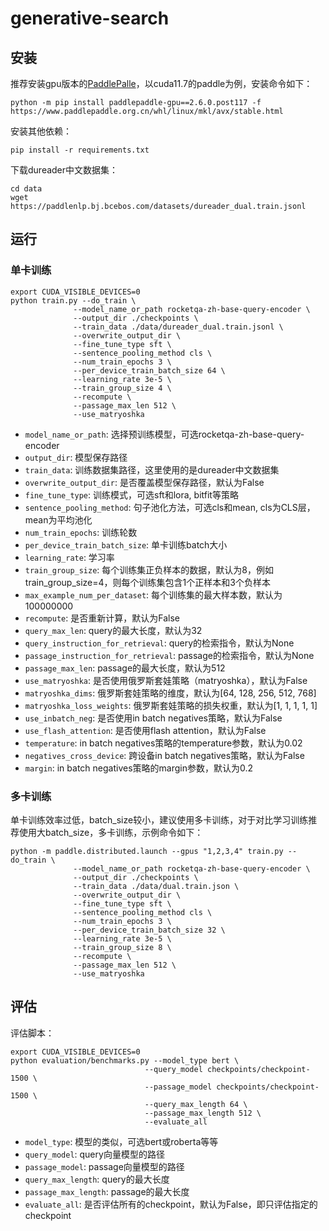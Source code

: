 # generative-search

## 安装

推荐安装gpu版本的[PaddlePalle](https://www.paddlepaddle.org.cn/install/quick?docurl=/documentation/docs/zh/install/pip/linux-pip.html)，以cuda11.7的paddle为例，安装命令如下：

```
python -m pip install paddlepaddle-gpu==2.6.0.post117 -f https://www.paddlepaddle.org.cn/whl/linux/mkl/avx/stable.html
```
安装其他依赖：
```
pip install -r requirements.txt
```

下载dureader中文数据集：

```
cd data
wget https://paddlenlp.bj.bcebos.com/datasets/dureader_dual.train.jsonl
```

## 运行

### 单卡训练

```
export CUDA_VISIBLE_DEVICES=0
python train.py --do_train \
              --model_name_or_path rocketqa-zh-base-query-encoder \
              --output_dir ./checkpoints \
              --train_data ./data/dureader_dual.train.jsonl \
              --overwrite_output_dir \
              --fine_tune_type sft \
              --sentence_pooling_method cls \
              --num_train_epochs 3 \
              --per_device_train_batch_size 64 \
              --learning_rate 3e-5 \
              --train_group_size 4 \
              --recompute \
              --passage_max_len 512 \
              --use_matryoshka
```

- `model_name_or_path`: 选择预训练模型，可选rocketqa-zh-base-query-encoder
- `output_dir`: 模型保存路径
- `train_data`: 训练数据集路径，这里使用的是dureader中文数据集
- `overwrite_output_dir`: 是否覆盖模型保存路径，默认为False
- `fine_tune_type`: 训练模式，可选sft和lora, bitfit等策略
- `sentence_pooling_method`: 句子池化方法，可选cls和mean, cls为CLS层，mean为平均池化
- `num_train_epochs`: 训练轮数
- `per_device_train_batch_size`: 单卡训练batch大小
- `learning_rate`: 学习率
- `train_group_size`: 每个训练集正负样本的数据，默认为8，例如train_group_size=4，则每个训练集包含1个正样本和3个负样本
- `max_example_num_per_dataset`: 每个训练集的最大样本数，默认为100000000
- `recompute`: 是否重新计算，默认为False
- `query_max_len`: query的最大长度，默认为32
- `query_instruction_for_retrieval`: query的检索指令，默认为None
- `passage_instruction_for_retrieval`: passage的检索指令，默认为None
- `passage_max_len`: passage的最大长度，默认为512
- `use_matryoshka`: 是否使用俄罗斯套娃策略（matryoshka），默认为False
- `matryoshka_dims`: 俄罗斯套娃策略的维度，默认为[64, 128, 256, 512, 768]
- `matryoshka_loss_weights`: 俄罗斯套娃策略的损失权重，默认为[1, 1, 1, 1, 1]
- `use_inbatch_neg`: 是否使用in batch negatives策略，默认为False
- `use_flash_attention`: 是否使用flash attention，默认为False
- `temperature`: in batch negatives策略的temperature参数，默认为0.02
- `negatives_cross_device`: 跨设备in batch negatives策略，默认为False
- `margin`: in batch negatives策略的margin参数，默认为0.2

### 多卡训练

单卡训练效率过低，batch_size较小，建议使用多卡训练，对于对比学习训练推荐使用大batch_size，多卡训练，示例命令如下：

```
python -m paddle.distributed.launch --gpus "1,2,3,4" train.py --do_train \
              --model_name_or_path rocketqa-zh-base-query-encoder \
              --output_dir ./checkpoints \
              --train_data ./data/dual.train.json \
              --overwrite_output_dir \
              --fine_tune_type sft \
              --sentence_pooling_method cls \
              --num_train_epochs 3 \
              --per_device_train_batch_size 32 \
              --learning_rate 3e-5 \
              --train_group_size 8 \
              --recompute \
              --passage_max_len 512 \
              --use_matryoshka
```

## 评估

评估脚本：

```
export CUDA_VISIBLE_DEVICES=0
python evaluation/benchmarks.py --model_type bert \
                              --query_model checkpoints/checkpoint-1500 \
                              --passage_model checkpoints/checkpoint-1500 \
                              --query_max_length 64 \
                              --passage_max_length 512 \
                              --evaluate_all
```
- `model_type`: 模型的类似，可选bert或roberta等等
- `query_model`: query向量模型的路径
- `passage_model`: passage向量模型的路径
- `query_max_length`: query的最大长度
- `passage_max_length`: passage的最大长度
- `evaluate_all`: 是否评估所有的checkpoint，默认为False，即只评估指定的checkpoint
